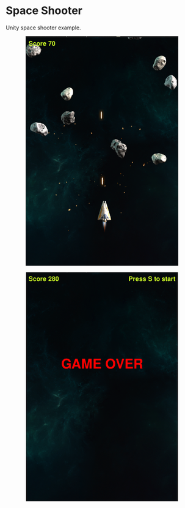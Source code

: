 ﻿
# Space Shooter

Unity space shooter example.

<p align="center">
    <img src="https://raw.githubusercontent.com/adrianmarino/space-shooter/master/screenshots/Play.png">
</p>

<p align="center">
    <img src="https://raw.githubusercontent.com/adrianmarino/space-shooter/master/screenshots/Gameover.png">
</p>
